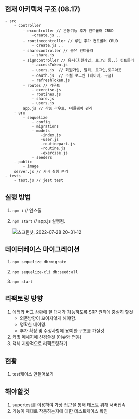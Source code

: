 ## 현재 아키텍처 구조 (08.17)

```
- src 
	- controller
		- excontroller // 운동기능 추가 컨트롤러 CRUD
			-create.js ..
		- routinecontroller // 루틴 추가 컨트롤러 CRUD
			- create.js ..
		- sharecontroller // 공유 컨트롤러 
			- share.js
		- signcontroller // 유저(회원가입, 로그인 등..) 컨트롤러
			- accessToken.js
			- users.js  // 회원가입, 탈퇴, 로그인,로그아웃
			- oauth.js  // 소셜 로그인 (네이버, 구글)
			- refreshToken.js
		- routes // 라우트 
			- exercise.js
			- routines.js
			- share.js
			- users.js
		app.js // 각종 라우트, 미들웨어 관리 
	- orm
		- sequelize
			- config
			- migrations
			- models
				-index.js
				-user.js
				-routinepart.js
				-routine.js
				-exercise.js
			- seeders
	- public
		- image		
	server.js // 서버 실행 분리 
- tests
	- test.js // jest test 
```

## 실행 방법

1. `npm i` // 인스톨

2. `npm start` // app.js 실행됨. 

   ![스크린샷, 2022-07-28 20-31-12](https://user-images.githubusercontent.com/71261997/181495125-b0b7b3e8-ab0f-4a95-bdc4-65e3eed35916.png)

## 데이터베이스 마이그레이션

1. `npx sequelize db:migrate`

2. `npx sequelize-cli db:seed:all`

3. `npm start`

   

## 리팩토링 방향

1. 에러와 버그 상황에 잘 대처가 가능하도록 SRP 원칙에 충실히 할것
	- 의존방향이 꼬이지않게 해야함.
	- 명확한 네이밍.
	- 추가 확장 및 수정사항에 용이한 구조를 가질것
2. 커밋 메세지에 신경쓸것 (이슈와 연동)
3. 객체 지향적으로 리팩토링하기

## 현황

1. test케이스 만들어보기 

## 해야할것

1. supertest를 이용하여 가상 접근을 통해 테스트 위해 서버접속
2. 기능이 제대로 작동하는지에 대한 테스트케이스 확인

